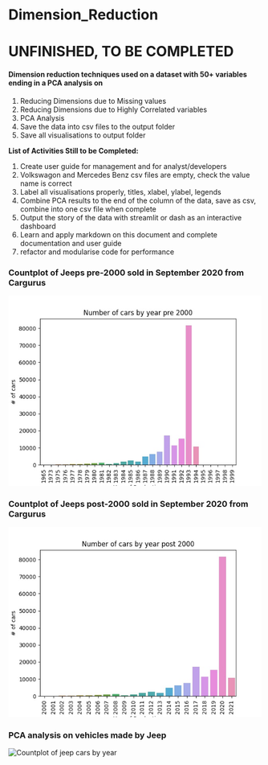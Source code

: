 # Dimension_Reduction


# UNFINISHED, TO BE COMPLETED 

#### Dimension reduction techniques used on a dataset with 50+ variables ending in a PCA analysis on
 
1. Reducing Dimensions due to Missing values
1. Reducing Dimensions due to Highly Correlated variables
1. PCA Analysis
1. Save the data into csv files to the output folder
1. Save all visualisations to output folder

__List of Activities Still to be Completed:__

1. Create user guide for management and for analyst/developers
1. Volkswagon and Mercedes Benz csv files are empty, check the value name is correct
1. Label all visualisations properly, titles, xlabel, ylabel, legends
1. Combine PCA results to the end of the column of the data, save as csv, combine into one csv file when complete 
1. Output the story of the data with streamlit or dash as an interactive dashboard
1. Learn and apply markdown on this document and complete documentation and user guide
1. refactor and modularise code for performance



### Countplot of Jeeps pre-2000 sold in September 2020 from Cargurus
![Countplot of jeep cars by year pre 2000](output/pre_2000.jpg)

### Countplot of Jeeps post-2000 sold in September 2020 from Cargurus
![Countplot of jeep cars by year post 2000](output/post_2000.jpg)



### PCA analysis on vehicles made by Jeep
![Countplot of jeep cars by year](output/jeepPCA_year.jpg)


